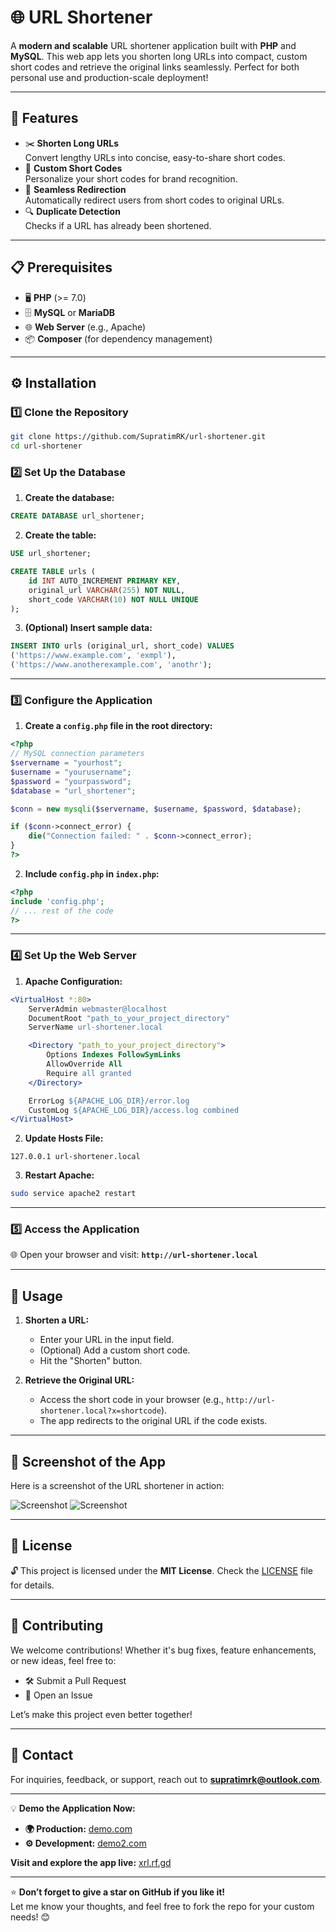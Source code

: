# 🌐 URL Shortener  

A **modern and scalable** URL shortener application built with **PHP** and **MySQL**. This web app lets you shorten long URLs into compact, custom short codes and retrieve the original links seamlessly. Perfect for both personal use and production-scale deployment!  

---

## 🚀 Features  

- ✂️ **Shorten Long URLs**  
  Convert lengthy URLs into concise, easy-to-share short codes.  
- 🎨 **Custom Short Codes**  
  Personalize your short codes for brand recognition.  
- 🔗 **Seamless Redirection**  
  Automatically redirect users from short codes to original URLs.  
- 🔍 **Duplicate Detection**  
  Checks if a URL has already been shortened.  

---

## 📋 Prerequisites  

- 🖥️ **PHP** (>= 7.0)  
- 🗄️ **MySQL** or **MariaDB**  
- 🌐 **Web Server** (e.g., Apache)  
- 📦 **Composer** (for dependency management)  

---

## ⚙️ Installation  

### 1️⃣ Clone the Repository  

```bash  
git clone https://github.com/SupratimRK/url-shortener.git  
cd url-shortener  
```  

### 2️⃣ Set Up the Database  

1. **Create the database:**  

```sql  
CREATE DATABASE url_shortener;  
```  

2. **Create the table:**  

```sql  
USE url_shortener;  

CREATE TABLE urls (  
    id INT AUTO_INCREMENT PRIMARY KEY,  
    original_url VARCHAR(255) NOT NULL,  
    short_code VARCHAR(10) NOT NULL UNIQUE  
);  
```  

3. **(Optional) Insert sample data:**  

```sql  
INSERT INTO urls (original_url, short_code) VALUES  
('https://www.example.com', 'exmpl'),  
('https://www.anotherexample.com', 'anothr');  
```  

---

### 3️⃣ Configure the Application  

1. **Create a `config.php` file in the root directory:**  

```php  
<?php  
// MySQL connection parameters  
$servername = "yourhost";  
$username = "yourusername";  
$password = "yourpassword";  
$database = "url_shortener";  

$conn = new mysqli($servername, $username, $password, $database);  

if ($conn->connect_error) {  
    die("Connection failed: " . $conn->connect_error);  
}  
?>  
```  

2. **Include `config.php` in `index.php`:**  

```php  
<?php  
include 'config.php';  
// ... rest of the code  
?>  
```  

---

### 4️⃣ Set Up the Web Server  

1. **Apache Configuration:**  

```apache  
<VirtualHost *:80>  
    ServerAdmin webmaster@localhost  
    DocumentRoot "path_to_your_project_directory"  
    ServerName url-shortener.local  

    <Directory "path_to_your_project_directory">  
        Options Indexes FollowSymLinks  
        AllowOverride All  
        Require all granted  
    </Directory>  

    ErrorLog ${APACHE_LOG_DIR}/error.log  
    CustomLog ${APACHE_LOG_DIR}/access.log combined  
</VirtualHost>  
```  

2. **Update Hosts File:**  

```plaintext  
127.0.0.1 url-shortener.local  
```  

3. **Restart Apache:**  

```bash  
sudo service apache2 restart  
```  

---

### 5️⃣ Access the Application  

🌐 Open your browser and visit: **`http://url-shortener.local`**  

---

## 🎉 Usage  

1. **Shorten a URL:**  
   - Enter your URL in the input field.  
   - (Optional) Add a custom short code.  
   - Hit the "Shorten" button.  

2. **Retrieve the Original URL:**  
   - Access the short code in your browser (e.g., `http://url-shortener.local?x=shortcode`).  
   - The app redirects to the original URL if the code exists.  

---
## 📸 Screenshot of the App

Here is a screenshot of the URL shortener in action:

![Screenshot](sample/01.png)
![Screenshot](sample/02.png)

---
## 📜 License  

🔓 This project is licensed under the **MIT License**. Check the [LICENSE](LICENSE) file for details.  

---

## 🤝 Contributing  

We welcome contributions! Whether it's bug fixes, feature enhancements, or new ideas, feel free to:  
- 🛠️ Submit a Pull Request  
- 🐛 Open an Issue  

Let’s make this project even better together!  

---

## 📧 Contact  

For inquiries, feedback, or support, reach out to **[supratimrk@outlook.com](mailto:supratimrk@outlook.com)**.  

---

💡 **Demo the Application Now:**  
- **🌍 Production:** [demo.com](http://demo.com)  
- **⚙️ Development:** [demo2.com](http://demo2.com)  

**Visit and explore the app live:** [xrl.rf.gd](https://xrl.rf.gd/)  

---

⭐ **Don’t forget to give a star on GitHub if you like it!**  
Let me know your thoughts, and feel free to fork the repo for your custom needs! 😊  